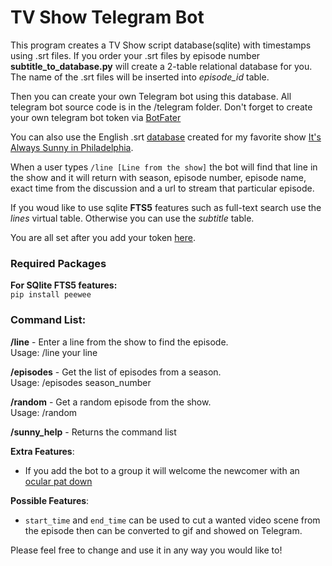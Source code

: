 # TV Show Telegram Bot

This program creates a TV Show script database(sqlite) with timestamps using .srt files. If you order your .srt files by episode number **subtitle_to_database.py** will create a 2-table relational database for you. The name of the .srt files will be inserted into *episode_id* table.

Then you can create your own Telegram bot using this database. All telegram bot source code is in the /telegram folder. Don't forget to create your own telegram bot token via [BotFater](https://telegram.me/BotFather)

You can also use the English .srt [database](/db) created for my favorite show [It's Always Sunny in Philadelphia](https://www.imdb.com/title/tt0472954/). 

When a user types `/line [Line from the show]` the bot will find that line in the show and it will return with season, episode number, episode name, exact time from the discussion and a url to stream that particular episode.  
  
If you woud like to use sqlite **FTS5** features such as full-text search use the *lines* virtual table. Otherwise you can use the *subtitle* table.

You are all set after you add your token [here](/telegram.config.cfg).

### Required Packages
**For SQlite FTS5 features:**  
`pip install peewee`


### Command List:
  
**/line** - Enter a line from the show to find the episode.  
Usage: /line your line  
  
**/episodes** - Get the list of episodes from a season.  
Usage: /episodes season_number  
  
**/random** - Get a random episode from the show.  
Usage: /random  

**/sunny_help** - Returns the command list  

**Extra Features**:
- If you add the bot to a group it will welcome the newcomer with an [ocular pat down](https://www.urbandictionary.com/define.php?term=ocular%20pat%20down)  

**Possible Features**:
- `start_time` and `end_time` can be used to cut a wanted video scene from the episode then can be converted to gif and showed on Telegram.
  
Please feel free to change and use it in any way you would like to!
